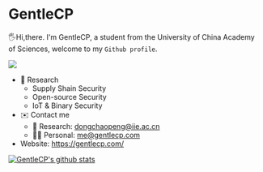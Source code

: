 # GentleCP
🖐️Hi,there. I'm GentleCP, a student from the University of China Academy of Sciences, welcome to my `Github profile`.

![](https://komarev.com/ghpvc/?username=GentleCP&color=yellowgreen)

- 📢 Research
    - Supply Shain Security
    - Open-source Security
    - IoT & Binary Security
- ✉️ Contact me
    - 🔭 Research: dongchaopeng@iie.ac.cn
    - 👨‍🦲 Personal: me@gentlecp.com
- Website: https://gentlecp.com/

    
[![GentleCP's github stats](https://github-readme-stats.vercel.app/api?username=GentleCP&show_icons=true&theme=tokyonight)](https://github.com/anuraghazra/github-readme-stats)


